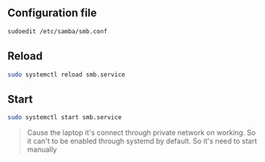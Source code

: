## Configuration file
```bash
sudoedit /etc/samba/smb.conf
```

## Reload
```bash
sudo systemctl reload smb.service
```

## Start
```bash
sudo systemctl start smb.service
```

> Cause the laptop it's connect through private network on working. So it can't to be enabled through systemd by default. So it's need to start manually